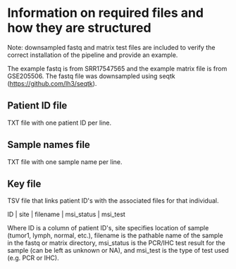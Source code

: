 # Information on required files and how they are structured

Note: downsampled fastq and matrix test files are included to verify the correct installation of the pipeline and provide an example. 

The example fastq is from SRR17547565 and the example matrix file is from GSE205506. The fastq file was downsampled using seqtk (https://github.com/lh3/seqtk).



## Patient ID file
TXT file with one patient ID per line.

## Sample names file
TXT file with one sample name per line.

## Key file
TSV file that links patient ID's with the associated files for that individual. 

ID | site | filename | msi_status | msi_test

Where ID is a column of patient ID's, site specifies location of sample (tumor1, lymph, normal, etc.), filename is the pathable name of the sample in the fastq 
or matrix directory, msi_status is the PCR/IHC test result for the sample (can be left as unknown or NA), and msi_test is the type of test used (e.g. PCR or IHC).

 
